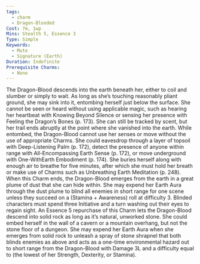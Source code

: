 ```yaml
---
tags:
  - charm
  - Dragon-Blooded
Cost: 7m, 1wp
Mins: Stealth 5, Essence 3
Type: Simple
Keywords:
  - Mute
  - Signature (Earth)
Duration: Indefinite
Prerequisite Charms:
  - None
---
```

The Dragon-Blood descends into the earth beneath her, either to coil and slumber or simply to wait. As long as she’s touching reasonably pliant ground, she may sink into it, entombing herself just below the surface. She cannot be seen or heard without using applicable magic, such as hearing her heartbeat with Knowing Beyond Silence or sensing her presence with Feeling the Dragon’s Bones (p. 173). She can still be tracked by scent, but her trail ends abruptly at the point where she vanished into the earth. While entombed, the Dragon-Blood cannot use her senses or move without the use of appropriate Charms. She could eavesdrop through a layer of topsoil with Deep-Listening Palm (p. 172), detect the presence of anyone within range with All-Encompassing Earth Sense (p. 172), or move underground with One-WithEarth Embodiment (p. 174). She buries herself along with enough air to breathe for five minutes, after which she must hold her breath or make use of Charms such as Unbreathing Earth Meditation (p. 248). When this Charm ends, the Dragon-Blood emerges from the earth in a great plume of dust that she can hide within. She may expend her Earth Aura through the dust plume to blind all enemies in short range for one scene unless they succeed on a (Stamina + Awareness) roll at difficulty 3. Blinded characters must spend three Initiative and a turn washing out their eyes to regain sight. An Essence 5 repurchase of this Charm lets the Dragon-Blood descend into solid rock as long as it’s natural, unworked stone. She could embed herself in the wall of a cavern or a mountain overhang, but not the stone floor of a dungeon. She may expend her Earth Aura when she emerges from solid rock to unleash a spray of stone shrapnel that both blinds enemies as above and acts as a one-time environmental hazard out to short range from the Dragon-Blood with Damage 3L and a difficulty equal to (the lowest of her Strength, Dexterity, or Stamina).